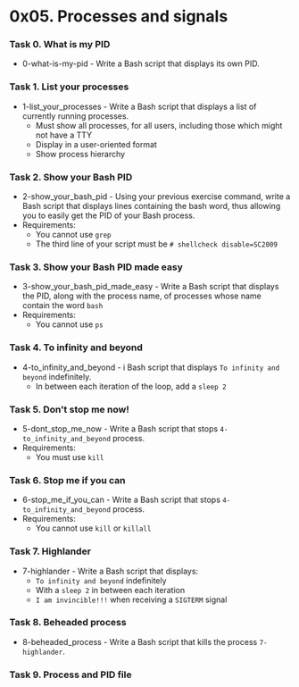 # 0x05. Processes and signals

### Task 0. What is my PID
* 0-what-is-my-pid - Write a Bash script that displays its own PID.

### Task 1. List your processes
* 1-list_your_processes - Write a Bash script that displays a list of currently running processes.
   * Must show all processes, for all users, including those which might not have a TTY
   * Display in a user-oriented format
   * Show process hierarchy

### Task 2. Show your Bash PID 
* 2-show_your_bash_pid - Using your previous exercise command, write a Bash script that displays lines containing the bash word, thus allowing you to easily get the PID of your Bash process.
* Requirements:
   * You cannot use `grep`
   * The third line of your script must be `# shellcheck disable=SC2009`

### Task 3. Show your Bash PID made easy
* 3-show_your_bash_pid_made_easy - Write a Bash script that displays the PID, along with the process name, of processes whose name contain the word `bash`
* Requirements:
   * You cannot use `ps`

### Task 4. To infinity and beyond
* 4-to_infinity_and_beyond - i Bash script that displays `To infinity and beyond` indefinitely.
   * In between each iteration of the loop, add a `sleep 2`

### Task 5. Don't stop me now!
* 5-dont_stop_me_now - Write a Bash script that stops `4-to_infinity_and_beyond` process.
* Requirements:
   * You must use `kill`

### Task 6. Stop me if you can
* 6-stop_me_if_you_can - Write a Bash script that stops `4-to_infinity_and_beyond` process.
* Requirements:
   * You cannot use `kill` or `killall`

### Task 7. Highlander
* 7-highlander - Write a Bash script that displays:
   * `To infinity and beyond` indefinitely
   * With a `sleep 2` in between each iteration
   * `I am invincible!!!` when receiving a `SIGTERM` signal

### Task 8. Beheaded process
* 8-beheaded_process - Write a Bash script that kills the process `7-highlander`.

### Task 9. Process and PID file
